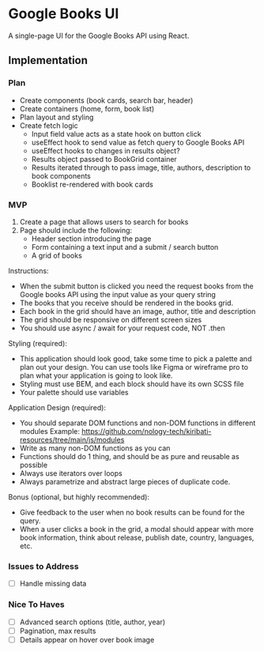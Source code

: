 # Google Books UI

A single-page UI for the Google Books API using React.

## Implementation

### Plan

-   Create components (book cards, search bar, header)
-   Create containers (home, form, book list)
-   Plan layout and styling
-   Create fetch logic
    -   Input field value acts as a state hook on button click
    -   useEffect hook to send value as fetch query to Google Books API
    -   useEffect hooks to changes in results object?
    -   Results object passed to BookGrid container
    -   Results iterated through to pass image, title, authors, description to book components
    -   Booklist re-rendered with book cards

### MVP

1. Create a page that allows users to search for books
1. Page should include the following:
    - Header section introducing the page
    - Form containing a text input and a submit / search button
    - A grid of books

Instructions:

-   When the submit button is clicked you need the request books from the Google books API using the input value as your query string
-   The books that you receive should be rendered in the books grid.
-   Each book in the grid should have an image, author, title and description
-   The grid should be responsive on different screen sizes
-   You should use async / await for your request code, NOT .then

Styling (required):

-   This application should look good, take some time to pick a palette and plan out your design. You can use tools like Figma or wireframe pro to plan what your application is going to look like.
-   Styling must use BEM, and each block should have its own SCSS file
-   Your palette should use variables

Application Design (required):

-   You should separate DOM functions and non-DOM functions in different modules Example: https://github.com/nology-tech/kiribati-resources/tree/main/js/modules
-   Write as many non-DOM functions as you can
-   Functions should do 1 thing, and should be as pure and reusable as possible
-   Always use iterators over loops
-   Always parametrize and abstract large pieces of duplicate code.

Bonus (optional, but highly recommended):

-   Give feedback to the user when no book results can be found for the query.
-   When a user clicks a book in the grid, a modal should appear with more book information, think about release, publish date, country, languages, etc.

### Issues to Address

-   [ ] Handle missing data

### Nice To Haves

-   [ ] Advanced search options (title, author, year)
-   [ ] Pagination, max results
-   [ ] Details appear on hover over book image
